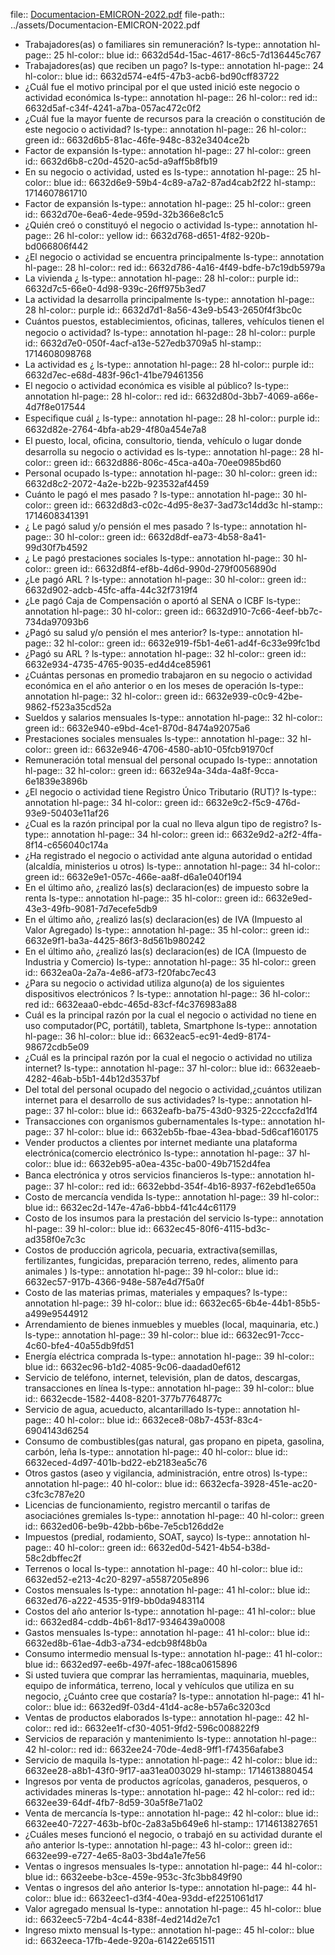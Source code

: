 file:: [Documentacion-EMICRON-2022.pdf](../assets/Documentacion-EMICRON-2022.pdf)
file-path:: ../assets/Documentacion-EMICRON-2022.pdf

- Trabajadores(as) o familiares sin remuneración?
  ls-type:: annotation
  hl-page:: 25
  hl-color:: blue
  id:: 6632d54d-15ac-4617-86c5-7d136445c767
- Trabajadores(as) que reciben un pago?
  ls-type:: annotation
  hl-page:: 24
  hl-color:: blue
  id:: 6632d574-e4f5-47b3-acb6-bd90cff83722
- ¿Cuál fue el motivo principal por el que usted inició este negocio o actividad económica
  ls-type:: annotation
  hl-page:: 26
  hl-color:: red
  id:: 6632d5af-c34f-4241-a7ba-057ac472c0f2
- ¿Cuál fue la mayor fuente de recursos para la creación o constitución de este negocio o actividad?
  ls-type:: annotation
  hl-page:: 26
  hl-color:: green
  id:: 6632d6b5-81ac-46fe-948c-832e3404ce2b
- Factor de expansión
  ls-type:: annotation
  hl-page:: 27
  hl-color:: green
  id:: 6632d6b8-c20d-4520-ac5d-a9aff5b8fb19
- En su negocio o actividad, usted es
  ls-type:: annotation
  hl-page:: 25
  hl-color:: blue
  id:: 6632d6e9-59b4-4c89-a7a2-87ad4cab2f22
  hl-stamp:: 1714607861710
- Factor de expansión
  ls-type:: annotation
  hl-page:: 25
  hl-color:: green
  id:: 6632d70e-6ea6-4ede-959d-32b366e8c1c5
- ¿Quién creó o constituyó el negocio o actividad
  ls-type:: annotation
  hl-page:: 26
  hl-color:: yellow
  id:: 6632d768-d651-4f82-920b-bd066806f442
- ¿El negocio o actividad se encuentra principalmente
  ls-type:: annotation
  hl-page:: 28
  hl-color:: red
  id:: 6632d786-4a16-4f49-bdfe-b7c19db5979a
- La vivienda ¿
  ls-type:: annotation
  hl-page:: 28
  hl-color:: purple
  id:: 6632d7c5-66e0-4d98-939c-26ff975b3ed7
- La actividad la desarrolla principalmente
  ls-type:: annotation
  hl-page:: 28
  hl-color:: purple
  id:: 6632d7d1-8a56-43e9-b543-2650f4f3bc0c
- Cuántos puestos, establecimientos, oﬁcinas, talleres, vehículos tienen el negocio o actividad?
  ls-type:: annotation
  hl-page:: 28
  hl-color:: purple
  id:: 6632d7e0-050f-4acf-a13e-527edb3709a5
  hl-stamp:: 1714608098768
- La actividad es ¿
  ls-type:: annotation
  hl-page:: 28
  hl-color:: purple
  id:: 6632d7ec-e68d-483f-96c1-41be79461356
- El negocio o actividad económica es visible al público?
  ls-type:: annotation
  hl-page:: 28
  hl-color:: red
  id:: 6632d80d-3bb7-4069-a66e-4d7f8e017544
- Especiﬁque cuál ¿
  ls-type:: annotation
  hl-page:: 28
  hl-color:: purple
  id:: 6632d82e-2764-4bfa-ab29-4f80a454e7a8
- El puesto, local, oﬁcina, consultorio, tienda, vehículo o lugar donde desarrolla su negocio o actividad es
  ls-type:: annotation
  hl-page:: 28
  hl-color:: green
  id:: 6632d886-806c-45ca-a40a-70ee0985bd60
- Personal ocupado
  ls-type:: annotation
  hl-page:: 30
  hl-color:: green
  id:: 6632d8c2-2072-4a2e-b22b-923532af4459
- Cuánto le pagó el mes pasado ?
  ls-type:: annotation
  hl-page:: 30
  hl-color:: green
  id:: 6632d8d3-c02c-4d95-8e37-3ad73c14dd3c
  hl-stamp:: 1714608341391
- ¿ Le pagó salud y/o pensión el mes pasado ?
  ls-type:: annotation
  hl-page:: 30
  hl-color:: green
  id:: 6632d8df-ea73-4b58-8a41-99d30f7b4592
- ¿ Le pagó prestaciones sociales 
  ls-type:: annotation
  hl-page:: 30
  hl-color:: green
  id:: 6632d8f4-ef8b-4d6d-990d-279f0056890d
- ¿Le pagó ARL ? 
  ls-type:: annotation
  hl-page:: 30
  hl-color:: green
  id:: 6632d902-adcb-45fc-affa-44c32f7319f4
- ¿Le pagó Caja de Compensación o aportó al SENA o ICBF
  ls-type:: annotation
  hl-page:: 30
  hl-color:: green
  id:: 6632d910-7c66-4eef-bb7c-734da97093b6
- ¿Pagó su salud y/o pensión el mes anterior?
  ls-type:: annotation
  hl-page:: 32
  hl-color:: green
  id:: 6632e919-f5b1-4e61-ad4f-6c33e99fc1bd
- ¿Pagó su ARL ?
  ls-type:: annotation
  hl-page:: 32
  hl-color:: green
  id:: 6632e934-4735-4765-9035-ed4d4ce85961
- ¿Cuántas personas en promedio trabajaron en su negocio o actividad económica en el año anterior o en los meses de operación
  ls-type:: annotation
  hl-page:: 32
  hl-color:: green
  id:: 6632e939-c0c9-42be-9862-f523a35cd52a
- Sueldos y salarios mensuales
  ls-type:: annotation
  hl-page:: 32
  hl-color:: green
  id:: 6632e940-e9bd-4ce1-870d-8474a92075a6
- Prestaciones sociales mensuales
  ls-type:: annotation
  hl-page:: 32
  hl-color:: green
  id:: 6632e946-4706-4580-ab10-05fcb91970cf
- Remuneración total mensual del personal ocupado
  ls-type:: annotation
  hl-page:: 32
  hl-color:: green
  id:: 6632e94a-34da-4a8f-9cca-6e1839e3896b
- ¿El negocio o actividad tiene Registro Único Tributario (RUT)?
  ls-type:: annotation
  hl-page:: 34
  hl-color:: green
  id:: 6632e9c2-f5c9-476d-93e9-50403e11af26
- ¿Cual es la razón principal por la cual no lleva algun tipo de registro?
  ls-type:: annotation
  hl-page:: 34
  hl-color:: green
  id:: 6632e9d2-a2f2-4ffa-8f14-c656040c174a
- ¿Ha registrado el negocio o actividad ante alguna autoridad o entidad (alcaldía, ministerios u otros)
  ls-type:: annotation
  hl-page:: 34
  hl-color:: green
  id:: 6632e9e1-057c-466e-aa8f-d6a1e040f194
- En el último año, ¿realizó las(s) declaracion(es) de impuesto sobre la renta
  ls-type:: annotation
  hl-page:: 35
  hl-color:: green
  id:: 6632e9ed-43e3-49fb-9081-7d7ecefe5db9
- En el último año, ¿realizó las(s) declaracion(es) de IVA (Impuesto al Valor Agregado)
  ls-type:: annotation
  hl-page:: 35
  hl-color:: green
  id:: 6632e9f1-ba3a-4425-86f3-8d561b980242
- En el último año, ¿realizó las(s) declaracion(es) de ICA (Impuesto de Industria y Comercio)
  ls-type:: annotation
  hl-page:: 35
  hl-color:: green
  id:: 6632ea0a-2a7a-4e86-af73-f20fabc7ec43
- ¿Para su negocio o actividad utiliza alguno(a) de los siguientes dispositivos electrónicos ?
  ls-type:: annotation
  hl-page:: 36
  hl-color:: red
  id:: 6632eaa0-ebdc-465d-83cf-f4c376983a88
- Cuál es la principal razón por la cual el negocio o actividad no tiene en uso computador(PC, portátil), tableta, Smartphone
  ls-type:: annotation
  hl-page:: 36
  hl-color:: blue
  id:: 6632eac5-ec91-4ed9-8174-98672cdb5e09
- ¿Cuál es la principal razón por la cual el negocio o actividad no utiliza internet?
  ls-type:: annotation
  hl-page:: 37
  hl-color:: blue
  id:: 6632eaeb-4282-46ab-b5b1-44b12d3537bf
- Del total del personal ocupado del negocio o actividad,¿cuántos utilizan internet para el desarrollo de sus actividades?
  ls-type:: annotation
  hl-page:: 37
  hl-color:: blue
  id:: 6632eafb-ba75-43d0-9325-22cccfa2d1f4
- Transacciones con organismos gubernamentales
  ls-type:: annotation
  hl-page:: 37
  hl-color:: blue
  id:: 6632eb5b-fbae-43ea-bbad-5d6caf160175
- Vender productos a clientes por internet mediante una plataforma electrónica(comercio electrónico
  ls-type:: annotation
  hl-page:: 37
  hl-color:: blue
  id:: 6632eb95-a0ea-435c-ba00-49b7152d4fea
- Banca electrónica y otros servicios ﬁnancieros
  ls-type:: annotation
  hl-page:: 37
  hl-color:: red
  id:: 6632ebbd-354f-4b16-8937-f62ebd1e650a
- Costo de mercancía vendida
  ls-type:: annotation
  hl-page:: 39
  hl-color:: blue
  id:: 6632ec2d-147e-47a6-bbb4-f41c44c61179
- Costo de los insumos para la prestación del servicio
  ls-type:: annotation
  hl-page:: 39
  hl-color:: blue
  id:: 6632ec45-80f6-4115-bd3c-ad358f0e7c3c
- Costos de producción agricola, pecuaria, extractiva(semillas, fertilizantes, fungicidas, preparación terreno, redes, alimento para animales )
  ls-type:: annotation
  hl-page:: 39
  hl-color:: blue
  id:: 6632ec57-917b-4366-948e-587e4d7f5a0f
- Costo de las materias primas, materiales y empaques?
  ls-type:: annotation
  hl-page:: 39
  hl-color:: blue
  id:: 6632ec65-6b4e-44b1-85b5-a499e9544912
- Arrendamiento de bienes inmuebles y muebles (local, maquinaria, etc.)
  ls-type:: annotation
  hl-page:: 39
  hl-color:: blue
  id:: 6632ec91-7ccc-4c60-bfe4-40a55db9fd51
- Energía eléctrica comprada
  ls-type:: annotation
  hl-page:: 39
  hl-color:: blue
  id:: 6632ec96-b1d2-4085-9c06-daadad0ef612
- Servicio de teléfono, internet, televisión, plan de datos, descargas, transacciones en línea
  ls-type:: annotation
  hl-page:: 39
  hl-color:: blue
  id:: 6632ecde-1582-4408-8201-377b7764877c
- Servicio de agua, acueducto, alcantarillado
  ls-type:: annotation
  hl-page:: 40
  hl-color:: blue
  id:: 6632ece8-08b7-453f-83c4-6904143d6254
- Consumo de combustibles(gas natural, gas propano en pipeta, gasolina, carbón, leña
  ls-type:: annotation
  hl-page:: 40
  hl-color:: blue
  id:: 6632eced-4d97-401b-bd22-eb2183ea5c76
- Otros gastos (aseo y vigilancia, administración, entre otros)
  ls-type:: annotation
  hl-page:: 40
  hl-color:: blue
  id:: 6632ecfa-3928-451e-ac20-c3fc3c787e20
- Licencias de funcionamiento, registro mercantil o tarifas de asociaciónes gremiales
  ls-type:: annotation
  hl-page:: 40
  hl-color:: green
  id:: 6632ed06-be9b-42bb-b6be-7e5cb126dd2e
- Impuestos (predial, rodamiento, SOAT, sayco)
  ls-type:: annotation
  hl-page:: 40
  hl-color:: green
  id:: 6632ed0d-5421-4b54-b38d-58c2dbffec2f
- Terrenos o local
  ls-type:: annotation
  hl-page:: 40
  hl-color:: blue
  id:: 6632ed52-e213-4c20-8297-a5587205e896
- Costos mensuales
  ls-type:: annotation
  hl-page:: 41
  hl-color:: blue
  id:: 6632ed76-a222-4535-91f9-bb0da9483114
- Costos del año anterior
  ls-type:: annotation
  hl-page:: 41
  hl-color:: blue
  id:: 6632ed84-cddb-4b61-8d17-9346439a0008
- Gastos mensuales
  ls-type:: annotation
  hl-page:: 41
  hl-color:: blue
  id:: 6632ed8b-61ae-4db3-a734-edcb98f48b0a
- Consumo intermedio mensual
  ls-type:: annotation
  hl-page:: 41
  hl-color:: blue
  id:: 6632ed97-ee6b-497f-afec-188ca0615896
- Si usted tuviera que comprar las herramientas, maquinaria, muebles, equipo de informática, terreno, local y vehículos que utiliza en su negocio, ¿Cuánto cree que costaría?
  ls-type:: annotation
  hl-page:: 41
  hl-color:: blue
  id:: 6632ed9f-03d4-41d4-ac8e-b57a6c3203cd
- Ventas de productos elaborados
  ls-type:: annotation
  hl-page:: 42
  hl-color:: red
  id:: 6632ee1f-cf30-4051-9fd2-596c008822f9
- Servicios de reparación y mantenimiento
  ls-type:: annotation
  hl-page:: 42
  hl-color:: red
  id:: 6632ee24-70de-4ed8-9ff1-f74356afabe3
- Servicio de maquila
  ls-type:: annotation
  hl-page:: 42
  hl-color:: blue
  id:: 6632ee28-a8b1-43f0-9f17-aa31ea003029
  hl-stamp:: 1714613880454
- Ingresos por venta de productos agrícolas, ganaderos, pesqueros, o actividades mineras
  ls-type:: annotation
  hl-page:: 42
  hl-color:: red
  id:: 6632ee39-64df-4fb7-8d59-30a5f8e71a02
- Venta de mercancía
  ls-type:: annotation
  hl-page:: 42
  hl-color:: blue
  id:: 6632ee40-7227-463b-bf0c-2a83a5b649e6
  hl-stamp:: 1714613827651
- ¿Cuáles meses funcionó el negocio, o trabajó en su actividad durante el año anterior
  ls-type:: annotation
  hl-page:: 43
  hl-color:: green
  id:: 6632ee99-e727-4e65-8a03-3bd4a1e7fe56
- Ventas o ingresos mensuales
  ls-type:: annotation
  hl-page:: 44
  hl-color:: blue
  id:: 6632eebe-b3ce-459e-953c-3fc3bb849f90
- Ventas o ingresos del año anterior
  ls-type:: annotation
  hl-page:: 44
  hl-color:: blue
  id:: 6632eec1-d3f4-40ea-93dd-ef2251061d17
- Valor agregado mensual
  ls-type:: annotation
  hl-page:: 45
  hl-color:: blue
  id:: 6632eec5-72b4-4c44-838f-4ed214d2e7c1
- Ingreso mixto mensual
  ls-type:: annotation
  hl-page:: 45
  hl-color:: blue
  id:: 6632eeca-17fb-4ede-920a-61422e651511
